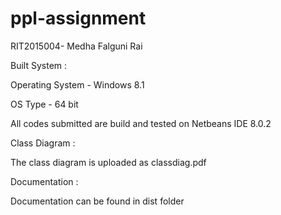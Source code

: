 # ppl-assignment
RIT2015004- Medha Falguni Rai


Built System :

Operating System - Windows 8.1

OS Type - 64 bit

All codes submitted are build and tested on Netbeans IDE 8.0.2



Class Diagram :

The class diagram is uploaded as classdiag.pdf


Documentation :

Documentation can be found in dist folder
